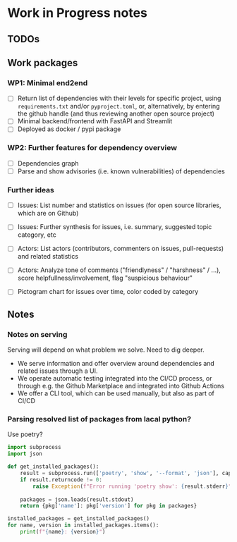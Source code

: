 # Work in Progress notes

## TODOs 

## Work packages

### WP1: Minimal end2end
- [ ] Return list of dependencies with their levels for specific project, using `requirements.txt` and/or `pyproject.toml`, or, alternatively, by entering the github handle (and thus reviewing another open source project)
- [ ] Minimal backend/frontend with FastAPI and Streamlit
- [ ] Deployed as docker / pypi package

### WP2: Further features for dependency overview
- [ ] Dependencies graph
- [ ] Parse and show advisories (i.e. known vulnerabilities) of dependencies

### Further ideas
- [ ] Issues: List number and statistics on issues (for open source libraries, which are on Github)
- [ ] Issues: Further synthesis for issues, i.e. summary, suggested topic category, etc
- [ ] Actors: List actors (contributors, commenters on issues, pull-requests) and related statistics
- [ ] Actors: Analyze tone of comments ("friendlyness" / "harshness" / ...), score helpfullness/involvement, flag "suspicious behaviour"
- [ ] Pictogram chart for issues over time, color coded by category


## Notes

### Notes on serving
Serving will depend on what problem we solve. Need to dig deeper.
- We serve information and offer overview around dependencies and related issues through a UI.
- We operate automatic testing integrated into the CI/CD process, or through e.g. the Github Marketplace and integrated into Github Actions
- We offer a CLI tool, which can be used manually, but also as part of CI/CD


### Parsing resolved list of packages from lacal python? 

Use poetry?

```Python
import subprocess
import json

def get_installed_packages():
    result = subprocess.run(['poetry', 'show', '--format', 'json'], capture_output=True, text=True)
    if result.returncode != 0:
        raise Exception(f"Error running 'poetry show': {result.stderr}")
    
    packages = json.loads(result.stdout)
    return {pkg['name']: pkg['version'] for pkg in packages}

installed_packages = get_installed_packages()
for name, version in installed_packages.items():
    print(f"{name}: {version}")
```